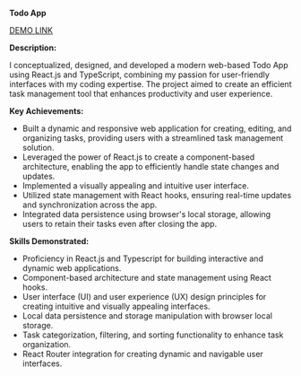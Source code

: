 **Todo App**

[DEMO LINK](https://Viktorianeimesh.github.io/react_todo-app/)

**Description:**

I conceptualized, designed, and developed a modern web-based Todo App using React.js and TypeScript, combining my passion for user-friendly interfaces with my coding expertise. The project aimed to create an efficient task management tool that enhances productivity and user experience.

**Key Achievements:**

- Built a dynamic and responsive web application for creating, editing, and organizing tasks, providing users with a streamlined task management solution.
- Leveraged the power of React.js to create a component-based architecture, enabling the app to efficiently handle state changes and updates.
- Implemented a visually appealing and intuitive user interface.
- Utilized state management with React hooks, ensuring real-time updates and synchronization across the app.
- Integrated data persistence using browser's local storage, allowing users to retain their tasks even after closing the app.

**Skills Demonstrated:**

- Proficiency in React.js and Typescript for building interactive and dynamic web applications.
- Component-based architecture and state management using React hooks.
- User interface (UI) and user experience (UX) design principles for creating intuitive and visually appealing interfaces.
- Local data persistence and storage manipulation with browser local storage.
- Task categorization, filtering, and sorting functionality to enhance task organization.
- React Router integration for creating dynamic and navigable user interfaces.
